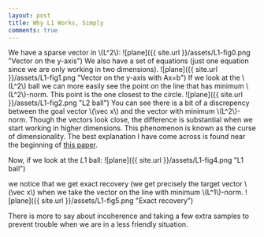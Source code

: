 ```yaml
---
layout: post
title: Why L1 Works, Simply
comments: true
---
```

We have a sparse vector in \\(L^2\\):
![plane]({{ site.url }}/assets/L1-fig0.png "Vector on the y-axis")
We also have a set of equations (just one equation since we are only working in two dimensions).
![plane]({{ site.url }}/assets/L1-fig1.png "Vector on the y-axis with Ax=b")
If we look at the \\(L^2\\) ball we can more easily see the point on the line that has minimum 
\\(L^2\\)-norm. This point is the one closest to the circle.
![plane]({{ site.url }}/assets/L1-fig2.png "L2 ball")
You can see there is a bit of a discrepency between the goal vector \\(\vec x\\) and the vector with 
minimum \\(L^2\\)-norm. Though the vectors look close, the difference is substantial when we start 
working in higher dimensions. This phenomenon is known as the curse of dimensionality. The best explanation
I have come across is found near the beginning of [this paper](http://www-users.cs.umn.edu/~kumar/papers/siam_hd_snn_cluster.pdf).

Now, if we look at the $L1$ ball:
![plane]({{ site.url }}/assets/L1-fig4.png "L1 ball")

we notice that we get exact recovery (we get precisely the target vector \\(\vec x\\) when we take the 
vector on the line with minimum \\(L^1\\)-norm.
![plane]({{ site.url }}/assets/L1-fig5.png "Exact recovery")

There is more to say about incoherence and taking a few extra samples to prevent trouble when we are in a less friendly situation.
 

